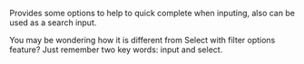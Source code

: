 Provides some options to help to quick complete when inputing, also can be used as a search input.

You may be wondering how it is different from Select with filter options feature? Just remember two key words: input and select.
